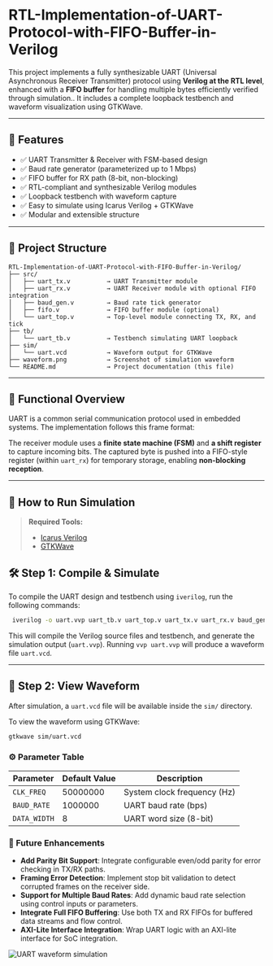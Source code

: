 # RTL-Implementation-of-UART-Protocol-with-FIFO-Buffer-in-Verilog

This project implements a fully synthesizable UART (Universal Asynchronous Receiver Transmitter) protocol using **Verilog at the RTL level**, enhanced with a **FIFO buffer** for handling multiple bytes efficiently verified through simulation.. It includes a complete loopback testbench and waveform visualization using GTKWave.

---

## 📌 Features

- ✅ UART Transmitter & Receiver with FSM-based design
- ✅ Baud rate generator (parameterized up to 1 Mbps)
- ✅ FIFO buffer for RX path (8-bit, non-blocking)
- ✅ RTL-compliant and synthesizable Verilog modules
- ✅ Loopback testbench with waveform capture
- ✅ Easy to simulate using Icarus Verilog + GTKWave
- ✅ Modular and extensible structure
---

## 📁 Project Structure

```
RTL-Implementation-of-UART-Protocol-with-FIFO-Buffer-in-Verilog/
├── src/
│   ├── uart_tx.v          → UART Transmitter module
│   ├── uart_rx.v          → UART Receiver module with optional FIFO integration
│   ├── baud_gen.v         → Baud rate tick generator
│   ├── fifo.v             → FIFO buffer module (optional)
│   └── uart_top.v         → Top-level module connecting TX, RX, and tick
├── tb/
│   └── uart_tb.v          → Testbench simulating UART loopback
├── sim/
│   └── uart.vcd           → Waveform output for GTKWave
├── waveform.png           → Screenshot of simulation waveform
└── README.md              → Project documentation (this file)
```


---

## 🎯 Functional Overview

UART is a common serial communication protocol used in embedded systems. The implementation follows this frame format:


The receiver module uses a **finite state machine (FSM)** and **a shift register** to capture incoming bits. The captured byte is pushed into a FIFO-style register (within `uart_rx`) for temporary storage, enabling **non-blocking reception**.

---

## 🚀 How to Run Simulation

> **Required Tools:**
> - [Icarus Verilog](http://iverilog.icarus.com/)
> - [GTKWave](http://gtkwave.sourceforge.net/)




## 🛠️ Step 1: Compile & Simulate

To compile the UART design and testbench using `iverilog`, run the following commands:

```bash
 iverilog -o uart.vvp uart_tb.v uart_top.v uart_tx.v uart_rx.v baud_gen.v 
```

This will compile the Verilog source files and testbench, and generate the simulation output (`uart.vvp`). Running `vvp uart.vvp` will produce a waveform file `uart.vcd`.

---

## 🧠 Step 2: View Waveform

After simulation, a `uart.vcd` file will be available inside the `sim/` directory.

To view the waveform using GTKWave:

```bash
gtkwave sim/uart.vcd
```
### ⚙️ Parameter Table
| Parameter    | Default Value | Description                 |
| ------------ | ------------- | --------------------------- |
| `CLK_FREQ`   | 50000000      | System clock frequency (Hz) |
| `BAUD_RATE`  | 1000000       | UART baud rate (bps)        |
| `DATA_WIDTH` | 8             | UART word size (8-bit)      |

### 📜 Future Enhancements

-  **Add Parity Bit Support**: Integrate configurable even/odd parity for error checking in TX/RX paths.
-  **Framing Error Detection**: Implement stop bit validation to detect corrupted frames on the receiver side.
-  **Support for Multiple Baud Rates**: Add dynamic baud rate selection using control inputs or parameters.
-  **Integrate Full FIFO Buffering**: Use both TX and RX FIFOs for buffered data streams and flow control.
-  **AXI-Lite Interface Integration**: Wrap UART logic with an AXI-lite interface for SoC integration.



![UART waveform simulation](assets/waveform.png)





